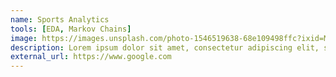 ```yaml
---
name: Sports Analytics
tools: [EDA, Markov Chains]
image: https://images.unsplash.com/photo-1546519638-68e109498ffc?ixid=MXwxMjA3fDB8MHxzZWFyY2h8MXx8YmFza2V0YmFsbHxlbnwwfHwwfA%3D%3D&ixlib=rb-1.2.1&auto=format&fit=crop&w=500&q=60
description: Lorem ipsum dolor sit amet, consectetur adipiscing elit, sed do eiusmod tempor incididunt ut labore et dolore magna aliqua.
external_url: https://www.google.com
---
```

